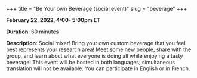 +++
title = "Be Your own Beverage (social event)"
slug = "beverage"
+++

**February 22, 2022, 4:00- 5:00pm ET**

**Duration**: 60 minutes

**Description**: Social mixer! Bring your own custom beverage that you feel best represents your research area! Meet some new people, share with the group, and learn about what everyone is doing all while enjoying a tasty beverage! This event will be hosted in both languages; simultaneous translation will not be available. You can participate in English or in French.  


